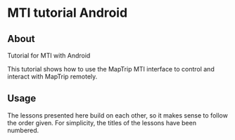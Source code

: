 # MTI tutorial Android
## About
Tutorial for MTI with Android

This tutorial shows how to use the MapTrip MTI interface to control and interact with MapTrip remotely.

## Usage
The lessons presented here build on each other, so it makes sense to follow the order given.
For simplicity, the titles of the lessons have been numbered. 
